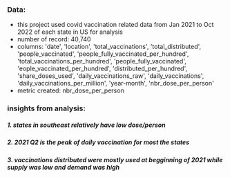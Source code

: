 ### Data:
- this project used covid vaccination related data from Jan 2021 to Oct 2022 of each state in US for analysis
- number of record: 40,740
- columns: 'date', 'location', 'total_vaccinations', 'total_distributed',
       'people_vaccinated', 'people_fully_vaccinated_per_hundred',
       'total_vaccinations_per_hundred', 'people_fully_vaccinated',
       'eople_vaccinated_per_hundred', 'distributed_per_hundred',
       'share_doses_used', 'daily_vaccinations_raw', 'daily_vaccinations',
       'daily_vaccinations_per_million', 'year-month', 'nbr_dose_per_person'
 - metric created: nbr_dose_per_person


### insights from analysis:
##### 1. states in southeast relatively have low dose/person
##### 2. 2021 Q2 is the peak of daily vaccination for most the states
##### 3. vaccinations distributed were mostly used at begginning of 2021 while supply was low and demand was high
